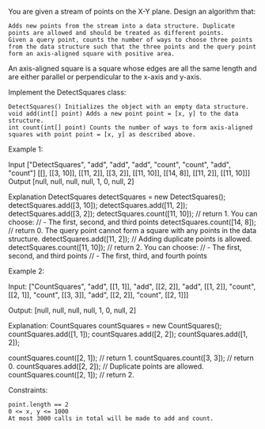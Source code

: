You are given a stream of points on the X-Y plane. Design an algorithm that:

    Adds new points from the stream into a data structure. Duplicate points are allowed and should be treated as different points.
    Given a query point, counts the number of ways to choose three points from the data structure such that the three points and the query point form an axis-aligned square with positive area.

An axis-aligned square is a square whose edges are all the same length and are either parallel or perpendicular to the x-axis and y-axis.

Implement the DetectSquares class:

    DetectSquares() Initializes the object with an empty data structure.
    void add(int[] point) Adds a new point point = [x, y] to the data structure.
    int count(int[] point) Counts the number of ways to form axis-aligned squares with point point = [x, y] as described above.

 

Example 1:

Input
["DetectSquares", "add", "add", "add", "count", "count", "add", "count"]
[[], [[3, 10]], [[11, 2]], [[3, 2]], [[11, 10]], [[14, 8]], [[11, 2]], [[11, 10]]]
Output
[null, null, null, null, 1, 0, null, 2]

Explanation
DetectSquares detectSquares = new DetectSquares();
detectSquares.add([3, 10]);
detectSquares.add([11, 2]);
detectSquares.add([3, 2]);
detectSquares.count([11, 10]); // return 1. You can choose:
                               //   - The first, second, and third points
detectSquares.count([14, 8]);  // return 0. The query point cannot form a square with any points in the data structure.
detectSquares.add([11, 2]);    // Adding duplicate points is allowed.
detectSquares.count([11, 10]); // return 2. You can choose:
                               //   - The first, second, and third points
                               //   - The first, third, and fourth points


Example 2:

Input: 
["CountSquares", "add", [[1, 1]], "add", [[2, 2]], "add", [[1, 2]], "count", [[2, 1]], "count", [[3, 3]], "add", [[2, 2]], "count", [[2, 1]]]
       
Output:
[null, null, null, null, 1, 0, null, 2]

Explanation:
CountSquares countSquares = new CountSquares();
countSquares.add([1, 1]);
countSquares.add([2, 2]);
countSquares.add([1, 2]);

countSquares.count([2, 1]);   // return 1.
countSquares.count([3, 3]);   // return 0.
countSquares.add([2, 2]);     // Duplicate points are allowed.
countSquares.count([2, 1]);   // return 2. 



Constraints:

    point.length == 2
    0 <= x, y <= 1000
    At most 3000 calls in total will be made to add and count.

